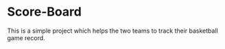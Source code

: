 # Score-Board
This is a simple project which helps the two teams to track their basketball game record.
